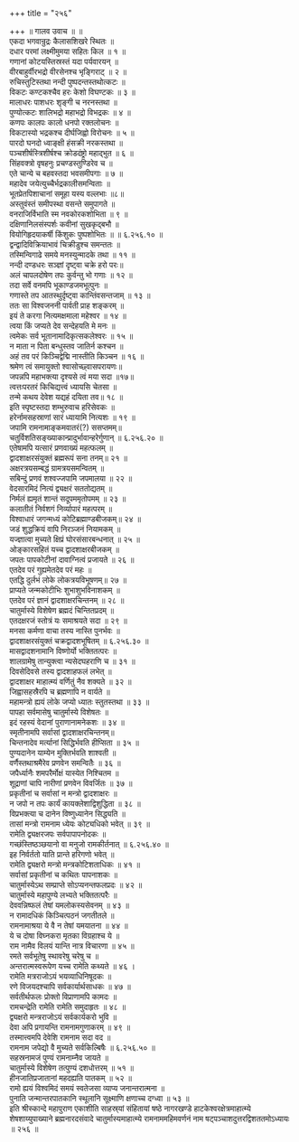 +++
title = "२५६"

+++
॥ गालव उवाच ॥ ॥  
एकदा भगवान्रुद्रः कैलासशिखरे स्थितः ॥  
दधार परमां लक्ष्मीमुमया सहितः किल ॥ १ ॥  
गणानां कोटयस्तिस्रस्तं यदा पर्यवारयन् ॥  
वीरबाहुर्वीरभद्रो वीरसेनश्च भृङ्गिराट् ॥ २ ॥  
रुचिस्तुटिस्तथा नन्दी पुष्पदन्तस्तथोत्कटः ॥  
विकटः कण्टकश्चैव हरः केशो विघण्टकः ॥ ३ ॥  
मालाधरः पाशधरः शृङ्गी च नरनस्तथा ॥  
पुण्योत्कटः शालिभद्रो महाभद्रो विभद्रकः ॥ ४ ॥  
कणपः कालपः कालो धनपो रक्तलोचनः ॥  
विकटास्यो भद्रकश्च दीर्घजिह्वो विरोचनः ॥ ५ ॥  
पारदो घनदो ध्वाङ्क्षी हंसक्री नरकस्तथा ॥  
पञ्चशीर्षस्त्रिशीर्षश्च क्रोडदंष्ट्रो महाद्भुत ॥ ६ ॥  
सिंहवक्त्रो वृषहनुः प्रचण्डस्तुण्डिरेव च ॥  
एते चान्ये च बहवस्तदा भवसमीपगाः ॥ ७ ॥  
महादेव जयेत्युच्चैर्भद्रकालीसमन्विताः ॥  
भूतप्रेतपिशाचानां समूहा यस्य वल्लभाः ॥८॥  
अस्तुवंस्तं समीपस्था वसन्ते समुपागते ॥  
वनराजिर्विभाति स्म नवकोरकशोभिता ॥ ९ ॥  
दक्षिणानिलसंस्पर्शः कवीनां सुखकृद्बभौ ॥  
वियोगिहृदयाकर्षी किंशुकः पुष्पशोभितः ॥ ॥ ६.२५६.१० ॥  
द्वन्द्वादिविक्रियाभावं चिक्रीडुश्च समन्ततः ॥  
तस्मिन्विगाढे समये मनस्युन्मादके तथा ॥ ११ ॥  
नन्दी दण्डधरः सञ्ज्ञां दृष्ट्वा चक्रे हरो परः॥  
अलं चापलदोषेण तपः कुर्वन्तु भो गणाः ॥ १२ ॥  
तदा सर्वे वनमपि भूकाण्डजमभूत्पुनः ॥  
गणास्ते तप आतस्थुर्दृष्ट्वा कान्तिंवसन्तजाम् ॥ १३ ॥  
ततः सा विश्वजननी पार्वती प्राह शङ्करम् ॥  
इयं ते करगा नित्यमक्षमाला महेश्वर ॥ १४ ॥  
त्वया किं जप्यते देव सन्देहयति मे मनः ॥  
त्वमेकः सर्व भूतानामादिकृत्सकलेश्वरः ॥ १५ ॥  
न माता न पिता बन्धुस्तव जातिर्न कश्चन ॥  
अहं तव परं किञ्चिद्वेद्मि नास्तीति किञ्चन ॥ १६ ॥  
श्रमेण त्वं समायुक्तो श्वासोच्छ्वासपरायणः॥  
जपन्नपि महाभक्त्या दृश्यसे त्वं मया सदा ॥१७॥  
त्वत्तःपरतरं किचिद्यत्त्वं ध्यायसि चेतसा ॥  
तन्मे कथय देवेश यद्यहं दयिता तव॥ १८ ॥  
इति स्पृष्टस्तदा शम्भुरुवाच हरिसेवकः ॥  
हरेर्नामसहस्राणां सारं ध्यायामि नित्यशः ॥ १९ ॥  
जपामि रामनामाङ्कमवातरं(?) ससप्तमम्॥  
चतुर्विशतिसङ्ख्याकान्प्रादुर्भावान्हरेर्गुणान् ॥ ६.२५६.२० ॥  
एतेषामपि यत्सारं प्रणवाख्यं महत्फलम् ॥  
द्वादशाक्षरसंयुक्तं ब्रह्मरूपं सना तनम्॥ २१ ॥  
अक्षरत्रयसम्बद्धं ग्रामत्रयसमन्वितम् ॥  
सबिन्दुं प्रणवं शश्वज्जपामि जपमालया ॥ २२ ॥  
वेदसारमिदं नित्यं द्व्यक्षरं सततोद्यतम् ॥  
निर्मलं ह्यमृतं शान्तं सदूपममृतोपमम् ॥ २३ ॥  
कलातीतं निर्वशगं निर्व्यापारं महत्परम् ॥  
विश्वाधारं जगन्मध्यं कोटिब्रह्माण्डबीजकम्॥ २४ ॥  
जडं शुद्धक्रियं वापि निरञ्जनं नियामकम् ॥  
यज्ज्ञात्वा मुच्यते क्षिप्रं घोरसंसारबन्धनात् ॥ २५ ॥  
ओङ्कारसहितं यच्च द्वादशाक्षरबीजकम् ॥  
जपतः पापकोटीनां दावाग्नित्वं प्रजायते ॥ २६ ॥  
एतदेव परं गुह्यमेतदेव परं महः ॥  
एतद्धि दुर्लभं लोके लोकत्रयविभूषणम्॥ २७ ॥  
प्राप्यते जन्मकोटीभिः शुभाशुभविनाशकम् ॥  
एतदेव परं ज्ञानं द्वादशाक्षरचिन्तनम् ॥ २८ ॥  
चातुर्मास्ये विशेषेण ब्रह्मदं चिन्तितप्रदम् ॥  
एतदक्षरजं स्तोत्रं यः समाश्रयते सदा ॥ २९ ॥  
मनसा कर्मणा वाचा तस्य नास्ति पुनर्भवः ॥  
द्वादशाक्षरसंयुक्तं चक्रद्वादशभूषितम् ॥ ६.२५६.३० ॥  
मासद्वादशनामानि विष्णोर्यो भक्तितत्परः ॥  
शालग्रामेषु तान्युक्त्वा न्यसेदघहराणि च ॥ ३१ ॥  
दिवसेदिवसे तस्य द्वादशाहफलं लभेत् ॥  
द्वादशाक्षर माहात्म्यं वर्णितुं नैव शक्यते ॥ ३२ ॥  
जिह्वासहस्रैरपि च ब्रह्मणापि न वार्यते ॥  
महामन्त्रो ह्ययं लोके जप्यो ध्यातः स्तुतस्तथा ॥ ३३ ॥  
पापहा सर्वमासेषु चातुर्मास्ये विशेषतः ॥  
इदं रहस्यं वेदानां पुराणानामनेकशः ॥ ३४ ॥  
स्मृतीनामपि सर्वासां द्वादशाक्षरचिन्तनम्॥  
चिन्तनादेव मर्त्यानां सिद्धिर्भवति हीप्सिता ॥ ३५ ॥  
पुण्यदानेन याम्येन मुक्तिर्भवति शाश्वती ॥  
वर्णैस्तथाश्रमैरेव प्रणवेन समन्वितैः ॥ ३६ ॥  
जपैर्ध्यानैः शमपरैर्मोक्षं यास्येत निश्चितम ॥  
शूद्राणां चापि नारीणां प्रणवेन विवर्जितः ॥ ३७ ॥  
प्रकृतीनां च सर्वासां न मन्त्रो द्वादशाक्षरः ॥  
न जपो न तपः कार्यं कायक्लेशाद्विशुद्धिता ॥ ३८ ॥  
विप्रभक्त्या च दानेन विष्णुध्यानेन सिद्ध्यति ॥  
तासां मन्त्रो रामनाम ध्येयः कोट्यधिको भवेत् ॥ ३९ ॥  
रामेति द्व्यक्षरजपः सर्वपापापनोदकः ॥  
गच्छंस्तिष्ठञ्छयानो वा मनुजो रामकीर्तनात् ॥ ६.२५६.४० ॥  
इह निर्वर्ततो याति प्रान्ते हरिगणो भवेत् ॥  
रामेति द्व्यक्षरो मन्त्रो मन्त्रकोटिशताधिकः ॥ ४१ ॥  
सर्वासां प्रकृतीनां च कथितः पापनाशकः ॥  
चातुर्मास्येऽथ सम्प्राप्ते सोऽप्यनन्तफलप्रदः ॥ ४२ ॥  
चातुर्मास्ये महापुण्ये लभ्यते भक्तितत्परैः ॥  
देववन्निष्फलं तेषां यमलोकस्यसेवनम् ॥ ४३ ॥  
न रामादधिकं किञ्चित्पठनं जगतीतले ॥  
रामनामाश्रया ये वै न तेषां यमयातना ॥ ४४ ॥  
ये च दोषा विघ्नकरा मृतका विग्रहाश्च ये ॥  
राम नामैव विलयं यान्ति नात्र विचारणा ॥ ४५ ॥  
रमते सर्वभूतेषु स्थावरेषु चरेषु च ॥  
अन्तरात्मस्वरूपेण यच्च रामेति कथ्यते ॥ ४६ ।  
रामेति मत्रराजोऽयं भयव्याधिनिषूदकः ॥  
रणे विजयदश्चापि सर्वकार्यार्थसाधकः ॥ ४७ ॥  
सर्वतीर्थफलः प्रोक्तो विप्राणामपि कामदः ॥  
रामचन्द्रेति रामेति रामेति समुदाहृतः ॥ ४८ ॥  
द्व्यक्षरो मन्त्रराजोऽयं सर्वकार्यकरो भुवि ॥  
देवा अपि प्रगायन्ति रामनामगुणाकरम् ॥ ४९ ॥  
तस्मात्त्वमपि देवेशि रामनाम सदा वद ॥  
रामनाम जपेद्यो वै मुच्यते सर्वकिल्बिषैः ॥ ६.२५६.५० ॥  
सहस्रनामजं पुण्यं रामनाम्नैव जायते ॥  
चातुर्मास्ये विशेषेण तत्पुण्यं दशधोत्तरम् ॥ ५१ ॥  
हीनजातिप्रजातानां महदह्यति पातकम् ॥ ५२ ॥  
रामो ह्ययं विश्वमिदं समयं स्वतेजसा व्याप्य जनान्तरात्मना ॥  
पुनाति जन्मान्तरपातकानि स्थूलानि सूक्ष्माणि क्षणाच्च दग्ध्वा ॥ ५३ ॥  
इति श्रीस्कान्दे महापुराण एकाशीति साहस्र्यां संहितायां षष्ठे नागरखण्डे हाटकेश्वरक्षेत्रमाहात्म्ये शेषशाय्युपाख्याने ब्रह्मनारदसंवादे चातुर्मास्यमाहात्म्ये रामनाममहिमवर्णनं नाम षट्पञ्चाशदुत्तरद्विशततमोऽध्यायः ॥ २५६ ॥